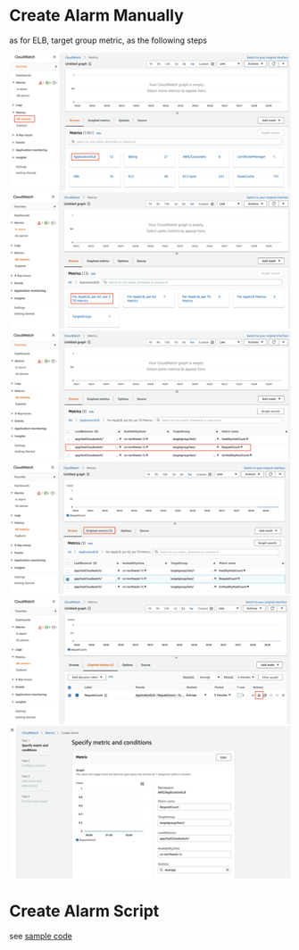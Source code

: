 # Create Alarm Manually

as for ELB, target group metric, as the following steps

![cloudwatch-all-metrics](https://github.com/kealiu/cloudwatch-alarm-script-demo/raw/main/images/cloudwatch-all-metrics.png)
![cloudwatch-elb-metrics](https://github.com/kealiu/cloudwatch-alarm-script-demo/raw/main/images/cloudwatch-elb-metrics.png)
![cloudwatch-target-metrics](https://github.com/kealiu/cloudwatch-alarm-script-demo/raw/main/images/cloudwatch-target-metrics.png)
![cloudwatch-graph-metrics](https://github.com/kealiu/cloudwatch-alarm-script-demo/raw/main/images/cloudwatch-graph-metrics.png)
![cloudwatch-metric-alarm](https://github.com/kealiu/cloudwatch-alarm-script-demo/raw/main/images/cloudwatch-metric-alarm.png)
![cloudwatch-alarm-create](https://github.com/kealiu/cloudwatch-alarm-script-demo/raw/main/images/cloudwatch-alarm-create.png)

# Create Alarm Script

see [sample code](https://github.com/kealiu/cloudwatch-alarm-script-demo/blob/main/batch-alarm.sh)
